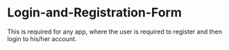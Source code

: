 # Login-and-Registration-Form
This is required for any app, where the user is required to register and then login to his/her account.

